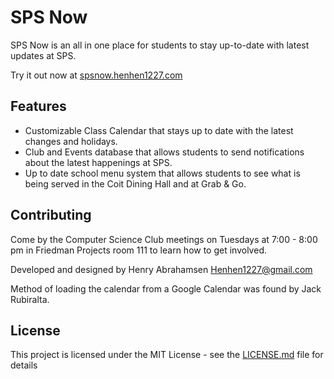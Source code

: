 # SPS Now

SPS Now is an all in one place for students to stay up-to-date with latest updates at SPS.

Try it out now at [spsnow.henhen1227.com](https://spsnow.henhen1227.com)

## Features
 
 - Customizable Class Calendar that stays up to date with the latest changes and holidays.
 - Club and Events database that allows students to send notifications about the latest happenings at SPS.
 - Up to date school menu system that allows students to see what is being served in the Coit Dining Hall and at Grab & Go.

## Contributing

Come by the Computer Science Club meetings on Tuesdays at 7:00 - 8:00 pm in Friedman Projects room 111 to learn how to get involved.

Developed and designed by Henry Abrahamsen <Henhen1227@gmail.com>

Method of loading the calendar from a Google Calendar was found by Jack Rubiralta.

## License

This project is licensed under the MIT License - see the [LICENSE.md](LICENSE.md) file for details

